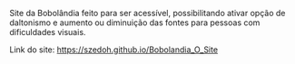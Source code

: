 Site da Bobolândia feito para ser acessível, possibilitando ativar opção de daltonismo e aumento ou diminuição das fontes para pessoas com dificuldades visuais.

Link do site: https://szedoh.github.io/Bobolandia_O_Site




